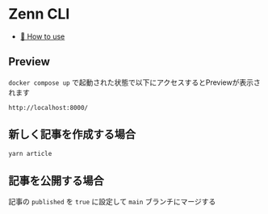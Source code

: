 # Zenn CLI

* [📘 How to use](https://zenn.dev/zenn/articles/zenn-cli-guide)

## Preview

`docker compose up` で起動された状態で以下にアクセスするとPreviewが表示されます

```text
http://localhost:8000/
```

## 新しく記事を作成する場合

```sh
yarn article
```

## 記事を公開する場合

記事の `published` を `true` に設定して `main` ブランチにマージする
